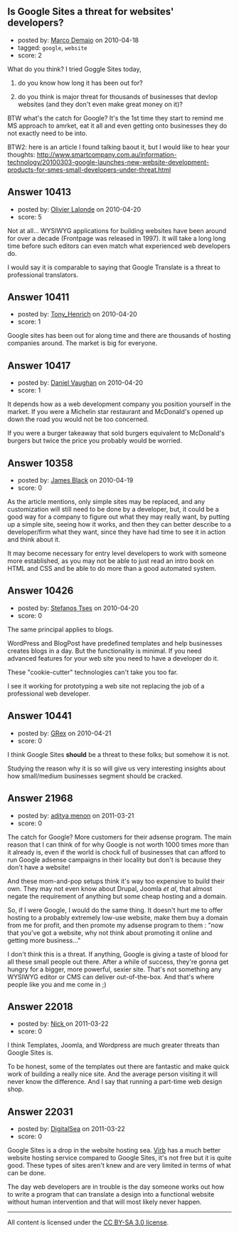 ## Is Google Sites a threat for websites' developers?

- posted by: [Marco Demaio](https://stackexchange.com/users/-1/3098-marco-demaio) on 2010-04-18
- tagged: `google`, `website`
- score: 2

What do you think?
I tried Goggle Sites today,

1) do you know how long it has been out for?

2) do you think is major threat for thousands of businesses that devlop websites (and they don't even make great money on it)?

BTW what's the catch for Google? It's the 1st time they start to remind me MS approach to amrket, eat it all and even getting onto businesses they do not exactly need to be into.

BTW2: here is an article I found talking baout it, but I would like to hear your thoughts: http://www.smartcompany.com.au/information-technology/20100303-google-launches-new-website-development-products-for-smes-small-developers-under-threat.html


## Answer 10413

- posted by: [Olivier Lalonde](https://stackexchange.com/users/-1/1030-olivier-lalonde) on 2010-04-20
- score: 5

Not at all... WYSIWYG applications for building websites have been around for over a decade (Frontpage was released in 1997). It will take a long long time before such editors can even match what experienced web developers do. 

I would say it is comparable to saying that Google Translate is a threat to professional translators.


## Answer 10411

- posted by: [Tony_Henrich](https://stackexchange.com/users/-1/2590-tony-henrich) on 2010-04-20
- score: 1

Google sites has been out for along time and there are thousands of hosting companies around. The market is big for everyone. 


## Answer 10417

- posted by: [Daniel Vaughan](https://stackexchange.com/users/-1/1351-daniel-vaughan) on 2010-04-20
- score: 1

It depends how as a web development company you position yourself in the market. If you were a  Michelin star restaurant and McDonald's opened up down the road you would not be too concerned.  

If you were a burger takeaway that sold burgers equivalent to McDonald's burgers but twice the price you probably would be worried.


## Answer 10358

- posted by: [James Black](https://stackexchange.com/users/-1/1074-james-black) on 2010-04-19
- score: 0

As the article mentions, only simple sites may be replaced, and any customization will still need to be done by a developer, but, it could be a good way for a company to figure out what they may really want, by putting up a simple site, seeing how it works, and then they can better describe to a developer/firm what they want, since they have had time to see it in action and think about it.

It may become necessary for entry level developers to work with someone more established, as you may not be able to just read an intro book on HTML and CSS and be able to do more than a good automated system.


## Answer 10426

- posted by: [Stefanos Tses](https://stackexchange.com/users/-1/3178-stefanos-tses) on 2010-04-20
- score: 0

The same principal applies to blogs. 

WordPress and BlogPost have predefined templates and help businesses creates blogs in a day. 
But the functionality is minimal. If you need advanced features for your web site you need to have a developer do it.

These "cookie-cutter" technologies can't take you too far.

I see it working for prototyping a web site not replacing the job of a professional web developer.



## Answer 10441

- posted by: [GRex](https://stackexchange.com/users/-1/2475-grex) on 2010-04-21
- score: 0

I think Google Sites **should** be a threat to these folks; but somehow it is not.

Studying the reason why it is so will give us very interesting insights about how small/medium businesses segment should be cracked.


## Answer 21968

- posted by: [aditya menon](https://stackexchange.com/users/-1/8796-aditya-menon) on 2011-03-21
- score: 0

The catch for Google? More customers for their adsense program. The main reason that I can think of for why Google is not worth 1000 times more than it already is, even if the world is chock full of businesses that can afford to run Google adsense campaigns in their locality but don't is because they don't have a website!

And these mom-and-pop setups think it's way too expensive to build their own. They may not even know about Drupal, Joomla *et al*, that almost negate the requirement of anything but some cheap hosting and a domain.

So, if I were Google, I would do the same thing. It doesn't hurt me to offer hosting to a probably extremely low-use website, make them buy a domain from me for profit, and then promote my adsense program to them : "now that you've got a website, why not think about promoting it online and getting more business..."

I don't think this is a threat. If anything, Google is giving a taste of blood for all these small people out there. After a while of success, they're gonna get hungry for a bigger, more powerful, sexier site. That's not something any WYSIWYG editor or CMS can deliver out-of-the-box. And that's where people like you and me come in ;)


## Answer 22018

- posted by: [Nick ](https://stackexchange.com/users/-1/1502-nick) on 2011-03-22
- score: 0

I think Templates, Joomla, and Wordpress are much greater threats than Google Sites is. 

To be honest, some of the templates out there are fantastic and make quick work of building a really nice site. And the average person visiting it will never know the difference. And I say that running a part-time web design shop. 


## Answer 22031

- posted by: [DigitalSea](https://stackexchange.com/users/-1/7816-digitalsea) on 2011-03-22
- score: 0

<p>Google Sites is a drop in the website hosting sea. <a href="http://www.virb.com" rel="nofollow">Virb</a> has a much better website hosting service compared to Google Sites, it's not free but it is quite good. These types of sites aren't knew and are very limited in terms of what can be done. </p>

<p>The day web developers are in trouble is the day someone works out how to write a program that can translate a design into a functional website without human intervention and that will most likely never happen.</p>




---

All content is licensed under the [CC BY-SA 3.0 license](https://creativecommons.org/licenses/by-sa/3.0/).
